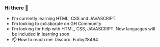 ### Hi there 👋


- I’m currently learning HTML, CSS and JAVASCRIPT.
- I’m looking to collaborate on GH Community
- I’m looking for help with HTML, CSS, JAVASCRIPT. New languages will be included in learning soon.
- 📫 How to reach me: Discord: Furby#8494


